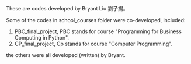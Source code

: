 These are codes developed by Bryant Liu 劉子揚。

Some of the codes in school_courses folder were co-developed, included:
1. PBC_final_project, PBC stands for course "Programming for Business Computing in Python".
2. CP_final_project, Cp stands for course "Computer Programming".

the others were all developed (written) by Bryant.